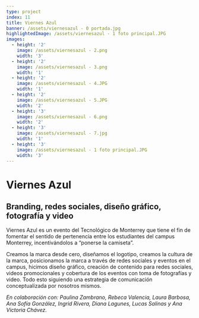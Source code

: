 ```yaml
---
type: project
index: 11
title: Viernes Azul
banner: /assets/viernesazul - 0 portada.jpg
highlightedImage: /assets/viernesazul - 1 foto principal.JPG
images:
  - height: '2'
    image: /assets/viernesazul - 2.png
    width: '3'
  - height: '2'
    image: /assets/viernesazul - 3.png
    width: '1'
  - height: '2'
    image: /assets/viernesazul - 4.JPG
    width: '1'
  - height: '2'
    image: /assets/viernesazul - 5.JPG
    width: '2'
  - height: '3'
    image: /assets/viernesazul - 6.png
    width: '2'
  - height: '3'
    image: /assets/viernesazul - 7.jpg
    width: '1'
  - height: '3'
    image: /assets/viernesazul - 1 foto principal.JPG
    width: '3'
---
```

# Viernes Azul

## Branding, redes sociales, diseño gráfico, fotografía y video

Viernes Azul es un evento del Tecnológico de Monterrey que tiene el fin de fomentar el sentido de pertenencia entre los estudiantes del campus Monterrey, incentivándolos a “ponerse la camiseta”.

Creamos la marca desde cero, diseñamos el logotipo, creamos la cultura de la marca, posicionamos la marca a través de redes sociales y eventos en el campus, hicimos diseño gráfico, creación de contenido para redes sociales, videos promocionales y cobertura de los eventos con toma de fotografías y video. Todo esto siguiendo una estrategia de comunicación conceptualizada por nosotros mismos. 

_En colaboración con: Paulina Zambrano, Rebeca Valencia, Laura Barbosa, Ana Sofía González, Ingrid Rivera, Diana Lagunes, Lucas Salinas y Ana Victoria Chávez._
